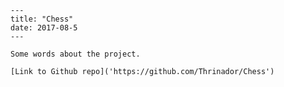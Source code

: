     ---
    title: "Chess"
    date: 2017-08-5
    ---

    Some words about the project.

    [Link to Github repo]('https://github.com/Thrinador/Chess')